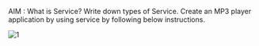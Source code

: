 AIM : What is Service? Write down types of Service. Create an MP3 player application by using service by following below instructions.

![1](https://user-images.githubusercontent.com/111679306/191298821-b2658c0b-4ce8-420f-8706-07c7155dbe41.jpeg)
